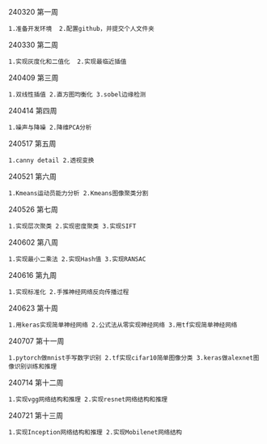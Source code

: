 240320 第一周

    1.准备开发环境  2.配置github，并提交个人文件夹
    
240330 第二周

    1.实现灰度化和二值化  2.实现最临近插值
    
240409 第三周

    1.双线性插值 2.直方图均衡化 3.sobel边缘检测
    
240414 第四周

    1.噪声与降噪 2.降维PCA分析
    
240517 第五周

    1.canny detail 2.透视变换
    
240521 第六周

    1.Kmeans运动员能力分析 2.Kmeans图像聚类分割

240526 第七周

    1.实现层次聚类 2.实现密度聚类 3.实现SIFT

240602 第八周

    1.实现最小二乘法 2.实现Hash值 3.实现RANSAC

240616 第九周

    1.实现标准化 2.手推神经网络反向传播过程

240623 第十周

    1.用keras实现简单神经网络 2.公式法从零实现神经网络 3.用tf实现简单神经网络
    
240707 第十一周

    1.pytorch做mnist手写数字识别 2.tf实现cifar10简单图像分类 3.keras做alexnet图像识别训练和推理

240714 第十二周
    
    1.实现vgg网络结构和推理 2.实现resnet网络结构和推理
    
240721 第十三周
    
    1.实现Inception网络结构和推理 2.实现Mobilenet网络结构
